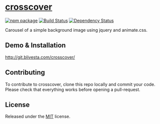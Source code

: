 # [crosscover](http://blivesta.github.io/crosscover)

[![npm package](https://img.shields.io/npm/v/crosscover.svg?style=flat-square)](https://www.npmjs.com/package/crosscover)
[![Build Status](https://img.shields.io/travis/blivesta/crosscover/master.svg?style=flat-square)](https://travis-ci.org/blivesta/crosscover)
[![Dependency Status](https://david-dm.org/blivesta/crosscover.svg?style=flat-square)](https://david-dm.org/blivesta/crosscover)


Carousel of a simple background image using jquery and animate.css.

## Demo & Installation
http://git.blivesta.com/crosscover/


## Contributing

To contribute to crosscover, clone this repo locally and commit your code.  
Please check that everything works before opening a pull-request.



## License
Released under the [MIT](https://github.com/blivesta/crosscover/blob/master/LICENSE.md) license.
